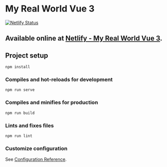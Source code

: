 # My Real World Vue 3
[![Netlify Status](https://api.netlify.com/api/v1/badges/ce3b1aba-2ad2-4567-bd3f-884ad0eb5f6e/deploy-status)](https://app.netlify.com/sites/my-real-world-vue3/deploys)

## Available online at [Netlify - My Real World Vue 3](https://my-real-world-vue3.netlify.app/).
## Project setup
```
npm install
```

### Compiles and hot-reloads for development
```
npm run serve
```

### Compiles and minifies for production
```
npm run build
```

### Lints and fixes files
```
npm run lint
```

### Customize configuration
See [Configuration Reference](https://cli.vuejs.org/config/).
